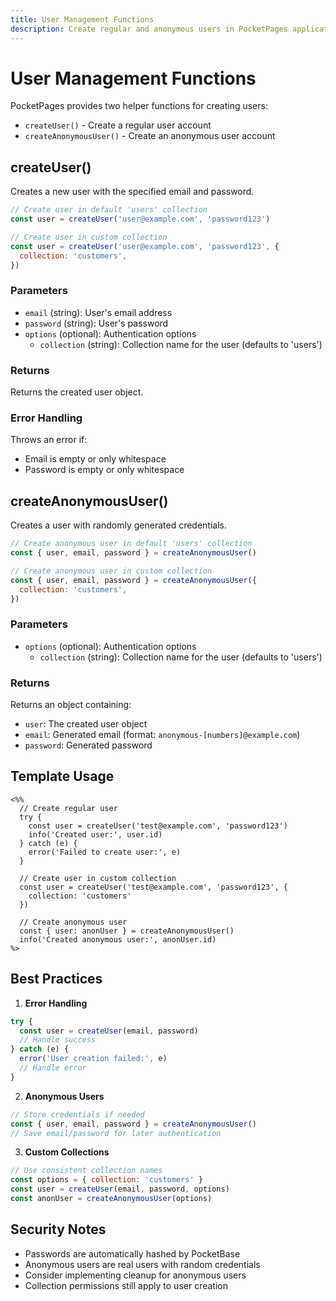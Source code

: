 ```yaml
---
title: User Management Functions
description: Create regular and anonymous users in PocketPages applications
---
```


# User Management Functions

PocketPages provides two helper functions for creating users:

- `createUser()` - Create a regular user account
- `createAnonymousUser()` - Create an anonymous user account

## createUser()

Creates a new user with the specified email and password.

```javascript
// Create user in default 'users' collection
const user = createUser('user@example.com', 'password123')

// Create user in custom collection
const user = createUser('user@example.com', 'password123', {
  collection: 'customers',
})
```

### Parameters

- `email` (string): User's email address
- `password` (string): User's password
- `options` (optional): Authentication options
  - `collection` (string): Collection name for the user (defaults to 'users')

### Returns

Returns the created user object.

### Error Handling

Throws an error if:

- Email is empty or only whitespace
- Password is empty or only whitespace

## createAnonymousUser()

Creates a user with randomly generated credentials.

```javascript
// Create anonymous user in default 'users' collection
const { user, email, password } = createAnonymousUser()

// Create anonymous user in custom collection
const { user, email, password } = createAnonymousUser({
  collection: 'customers',
})
```

### Parameters

- `options` (optional): Authentication options
  - `collection` (string): Collection name for the user (defaults to 'users')

### Returns

Returns an object containing:

- `user`: The created user object
- `email`: Generated email (format: `anonymous-[numbers]@example.com`)
- `password`: Generated password

## Template Usage

```ejs
<%%
  // Create regular user
  try {
    const user = createUser('test@example.com', 'password123')
    info('Created user:', user.id)
  } catch (e) {
    error('Failed to create user:', e)
  }

  // Create user in custom collection
  const user = createUser('test@example.com', 'password123', {
    collection: 'customers'
  })

  // Create anonymous user
  const { user: anonUser } = createAnonymousUser()
  info('Created anonymous user:', anonUser.id)
%>
```

## Best Practices

1. **Error Handling**

```javascript
try {
  const user = createUser(email, password)
  // Handle success
} catch (e) {
  error('User creation failed:', e)
  // Handle error
}
```

2. **Anonymous Users**

```javascript
// Store credentials if needed
const { user, email, password } = createAnonymousUser()
// Save email/password for later authentication
```

3. **Custom Collections**

```javascript
// Use consistent collection names
const options = { collection: 'customers' }
const user = createUser(email, password, options)
const anonUser = createAnonymousUser(options)
```

## Security Notes

- Passwords are automatically hashed by PocketBase
- Anonymous users are real users with random credentials
- Consider implementing cleanup for anonymous users
- Collection permissions still apply to user creation
